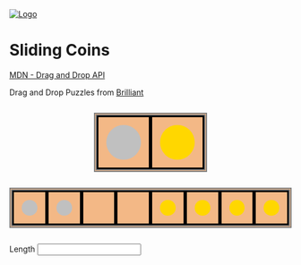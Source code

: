<head>
 
  <link 
    href="https://fonts.googleapis.com/css?family=Fira+Mono:500&display=swap" 
    rel="stylesheet">
    <script src="https://code.jquery.com/jquery-3.5.1.min.js" integrity="sha256-9/aliU8dGd2tb6OSsuzixeV4y/faTqgFtohetphbbj0=" crossorigin="anonymous"></script>
    <link rel="stylesheet" href="sliding_coins.css">
<style> 
body ::selection {
  /*highlighting*/
  background: transparent;
  text-shadow: 
    1px  0px 1px ,
    0px  1px 1px ,
    -1px  0px 1px ,
    0px -1px 1px ,
    0px  1px black ,
    1px  0px black ,
    -1px  0px black ,
    0px -1px black ;
  text-outline: black;  
}

</style>
</head>    
<div id="stack-container">
  <a href=""><img src="" alt="Logo"></a>
</div>

# Sliding Coins

[MDN - Drag and Drop API](https://developer.mozilla.org/en-US/docs/Web/API/HTML_Drag_and_Drop_API)

Drag and Drop Puzzles from [Brilliant](https://brilliant.org/courses/joy-problem-solving/coin-rearrangements-3/mastering-jumps-3/1/)


<style>
  #coin-case {
    width: 20vw;
    margin: 2em auto;
  }
  .coin-container {
  background-color: #e9751080;
  border: 5px double grey;
  display:flex;
  flex-direction:row;
  justify-content:stretch;
  align-items: flex-start;
  align-items: stretch;
  height: fit-content;
  margin: 2em 0;
}
.coin-slot {
  display: inline;
  width: 100%;
  border: 3px solid black;
  box-sizing: border-box;
  padding: 1em;
}
.coin {
  width: 100%;
  background-color: white;
  border-radius: 50%;
  aspect-ratio : 1 / 1;
}
.coin-left {
 background-color: silver;
}
.coin-right {
 background-color: gold;
}
</style>

<div class="coin-container" id="coin-case">
  <div class="coin-slot">
    <div class="coin coin-left"></div>
  </div>
  <div class="coin-slot">
    <div class="coin coin-right"></div>
  </div>
</div>

<div class="coin-container">
  <div class="coin-slot">
    <div class="coin coin-left"></div>
  </div>
  <div class="coin-slot">
    <div class="coin coin-left"></div>
  </div>
  <div class="coin-slot"></div>
  <div class="coin-slot"></div>
  <div class="coin-slot">
    <div class="coin coin-right"></div>
  </div>
  <div class="coin-slot">
    <div class="coin coin-right"></div>
  </div>
    <div class="coin-slot">
    <div class="coin coin-right"></div>
  </div>
    <div class="coin-slot">
    <div class="coin coin-right" id="coin_1" draggable="true"></div>
  </div>
</div>

<form action="" class="field">
  <label class="label" for="length">Length <input class="input is-success" type="number" name="length" id="input-length"></label>
</form>

<script>
  
</script>

